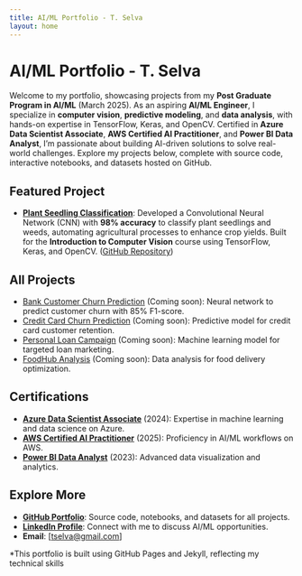 ```yaml
---
title: AI/ML Portfolio - T. Selva
layout: home
---
```


# AI/ML Portfolio - T. Selva

Welcome to my portfolio, showcasing projects from my **Post Graduate Program in AI/ML** (March 2025). As an aspiring **AI/ML Engineer**, I specialize in **computer vision**, **predictive modeling**, and **data analysis**, with hands-on expertise in TensorFlow, Keras, and OpenCV. Certified in **Azure Data Scientist Associate**, **AWS Certified AI Practitioner**, and **Power BI Data Analyst**, I’m passionate about building AI-driven solutions to solve real-world challenges. Explore my projects below, complete with source code, interactive notebooks, and datasets hosted on GitHub.

## Featured Project

- **[Plant Seedling Classification](/projects/plant-seedling-classification)**: Developed a Convolutional Neural Network (CNN) with **98% accuracy** to classify plant seedlings and weeds, automating agricultural processes to enhance crop yields. Built for the **Introduction to Computer Vision** course using TensorFlow, Keras, and OpenCV. ([GitHub Repository](https://github.com/tselva-AIML/AI-ML-Portfolio/plant-seedling-classification))

## All Projects

- [Bank Customer Churn Prediction](/projects/bank-customer-churn) (Coming soon): Neural network to predict customer churn with 85% F1-score.
- [Credit Card Churn Prediction](/projects/credit-card-churn) (Coming soon): Predictive model for credit card customer retention.
- [Personal Loan Campaign](/projects/personal-loan) (Coming soon): Machine learning model for targeted loan marketing.
- [FoodHub Analysis](/projects/foodhub) (Coming soon): Data analysis for food delivery optimization.

## Certifications

- **[Azure Data Scientist Associate](https://learn.microsoft.com/en-us/credentials/certifications/azure-data-scientist/)** (2024): Expertise in machine learning and data science on Azure.
- **[AWS Certified AI Practitioner](https://aws.amazon.com/certification/certified-ai-practitioner/)** (2025): Proficiency in AI/ML workflows on AWS.
- **[Power BI Data Analyst](https://learn.microsoft.com/en-us/credentials/certifications/power-bi-data-analyst-associate/)** (2023): Advanced data visualization and analytics.

## Explore More

- **[GitHub Portfolio](https://github.com/tselva-AIML/AI-ML-Portfolio)**: Source code, notebooks, and datasets for all projects.
- **[LinkedIn Profile](https://www.linkedin.com/in/selvakumar-thirumalainambi)**: Connect with me to discuss AI/ML opportunities.
- **Email**: [tselva@gmail.com]

*This portfolio is built using GitHub Pages and Jekyll, reflecting my technical skills
